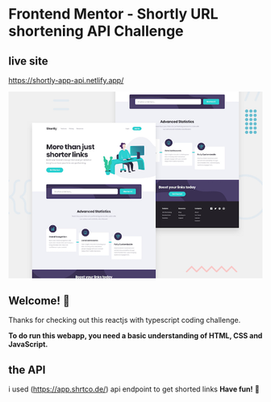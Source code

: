 # Frontend Mentor - Shortly URL shortening API Challenge

## live site

https://shortly-app-api.netlify.app/

![Design preview for the Shortly URL shortening API coding challenge](./design/desktop-preview.jpg)

## Welcome! 👋

Thanks for checking out this reactjs with typescript coding challenge.

**To do run this webapp, you need a basic understanding of HTML, CSS and JavaScript.**

## the API

i used (https://app.shrtco.de/) api endpoint to get shorted links
**Have fun!** 🚀
